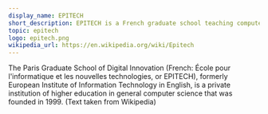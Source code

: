 ```yaml
---
display_name: EPITECH
short_description: EPITECH is a French graduate school teaching computer sciences.
topic: epitech
logo: epitech.png
wikipedia_url: https://en.wikipedia.org/wiki/Epitech
---
```

The Paris Graduate School of Digital Innovation (French: École pour l'informatique et les nouvelles technologies, or EPITECH), formerly European Institute of Information Technology in English, is a private institution of higher education in general computer science that was founded in 1999. (Text taken from Wikipedia)
